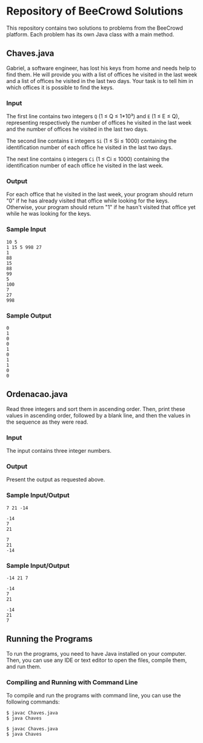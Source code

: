 # Repository of BeeCrowd Solutions

This repository contains two solutions to problems from the BeeCrowd platform. Each problem has its own Java class with a main method.

## Chaves.java

Gabriel, a software engineer, has lost his keys from home and needs help to find them. He will provide you with a list of offices he visited in the last week and a list of offices he visited in the last two days. Your task is to tell him in which offices it is possible to find the keys.

### Input

The first line contains two integers `Q` (1 ≤ Q ≤ 1*10³) and `E` (1 ≤ E ≤ Q), representing respectively the number of offices he visited in the last week and the number of offices he visited in the last two days.

The second line contains `E` integers `Si` (1 ≤ Si ≤ 1000) containing the identification number of each office he visited in the last two days.

The next line contains `Q` integers `Ci` (1 ≤ Ci ≤ 1000) containing the identification number of each office he visited in the last week.

### Output

For each office that he visited in the last week, your program should return "0" if he has already visited that office while looking for the keys. Otherwise, your program should return "1" if he hasn't visited that office yet while he was looking for the keys.

### Sample Input
```
10 5
1 15 5 998 27
1
88
15
88
99
5
100
7
27
998
```

### Sample Output
```
0
1
0
0
1
0
1
1
0
0
```

## Ordenacao.java

Read three integers and sort them in ascending order. Then, print these values in ascending order, followed by a blank line, and then the values in the sequence as they were read.

### Input

The input contains three integer numbers.

### Output

Present the output as requested above.

### Sample Input/Output
```
7 21 -14
```
```
-14
7
21

7
21
-14
```

### Sample Input/Output

```
-14 21 7
```
```
-14
7
21

-14
21
7
```


## Running the Programs

To run the programs, you need to have Java installed on your computer. Then, you can use any IDE or text editor to open the files, compile them, and run them.

### Compiling and Running with Command Line

To compile and run the programs with command line, you can use the following commands:

```
$ javac Chaves.java
$ java Chaves
```
```
$ javac Chaves.java
$ java Chaves
```
